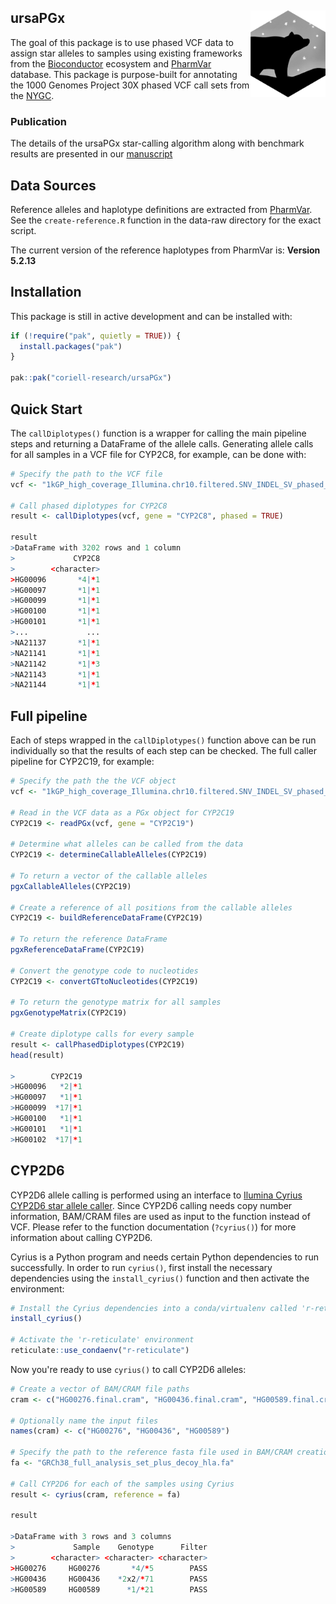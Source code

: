 ## ursaPGx <img src="man/figures/logo.png" align="right" height="139"/>

The goal of this package is to use phased VCF data to assign star alleles to
samples using existing frameworks from the
[Bioconductor](https://www.bioconductor.org/) ecosystem and
[PharmVar](https://www.pharmvar.org) database. This package is purpose-built for
annotating the 1000 Genomes Project 30X phased VCF call sets from the [NYGC](https://ftp.1000genomes.ebi.ac.uk/vol1/ftp/data_collections/1000G_2504_high_coverage/working/20220422_3202_phased_SNV_INDEL_SV/).

### Publication

The details of the ursaPGx star-calling algorithm along with benchmark results are 
presented in our [manuscript](https://www.frontiersin.org/articles/10.3389/fbinf.2024.1351620/full)

## Data Sources

Reference alleles and haplotype definitions are extracted from [PharmVar](https://www.pharmvar.org/download). See the
`create-reference.R` function in the data-raw directory for the exact script.

The current version of the reference haplotypes from PharmVar is: **Version 5.2.13**

## Installation

This package is still in active development and can be installed with:

```r
if (!require("pak", quietly = TRUE)) {
  install.packages("pak")
}

pak::pak("coriell-research/ursaPGx")
```

## Quick Start

The `callDiplotypes()` function is a wrapper for calling the main pipeline 
steps and returning a DataFrame of the allele calls. Generating allele calls
for all samples in a VCF file for CYP2C8, for example, can be done with:

```r
# Specify the path to the VCF file
vcf <- "1kGP_high_coverage_Illumina.chr10.filtered.SNV_INDEL_SV_phased_panel.vcf.gz"

# Call phased diplotypes for CYP2C8
result <- callDiplotypes(vcf, gene = "CYP2C8", phased = TRUE)

result
>DataFrame with 3202 rows and 1 column
>             CYP2C8
>        <character>
>HG00096       *4|*1
>HG00097       *1|*1
>HG00099       *1|*1
>HG00100       *1|*1
>HG00101       *1|*1
>...             ...
>NA21137       *1|*1
>NA21141       *1|*1
>NA21142       *1|*3
>NA21143       *1|*1
>NA21144       *1|*1
```

## Full pipeline

Each of steps wrapped in the `callDiplotypes()` function above can be run 
individually so that the results of each step can be checked. The full caller 
pipeline for CYP2C19, for example:

```r
# Specify the path the the VCF object
vcf <- "1kGP_high_coverage_Illumina.chr10.filtered.SNV_INDEL_SV_phased_panel.vcf.gz"

# Read in the VCF data as a PGx object for CYP2C19
CYP2C19 <- readPGx(vcf, gene = "CYP2C19")

# Determine what alleles can be called from the data
CYP2C19 <- determineCallableAlleles(CYP2C19)

# To return a vector of the callable alleles
pgxCallableAlleles(CYP2C19)

# Create a reference of all positions from the callable alleles 
CYP2C19 <- buildReferenceDataFrame(CYP2C19)

# To return the reference DataFrame
pgxReferenceDataFrame(CYP2C19)

# Convert the genotype code to nucleotides
CYP2C19 <- convertGTtoNucleotides(CYP2C19)

# To return the genotype matrix for all samples
pgxGenotypeMatrix(CYP2C19)

# Create diplotype calls for every sample
result <- callPhasedDiplotypes(CYP2C19)
head(result)

>        CYP2C19
>HG00096   *2|*1
>HG00097   *1|*1
>HG00099  *17|*1
>HG00100   *1|*1
>HG00101   *1|*1
>HG00102  *17|*1
```

## CYP2D6 

CYP2D6 allele calling is performed using an interface to [Ilumina Cyrius CYP2D6 star allele caller](https://github.com/Illumina/Cyrius). Since CYP2D6 calling needs copy 
number information, BAM/CRAM files are used as input to the function instead of 
VCF. Please refer to the function documentation (`?cyrius()`) for more 
information about calling CYP2D6.

Cyrius is a Python program and needs certain Python dependencies to run 
successfully. In order to run `cyrius()`, first install the necessary 
dependencies using the `install_cyrius()` function and then activate the environment:

```r
# Install the Cyrius dependencies into a conda/virtualenv called 'r-reticulate'
install_cyrius()

# Activate the 'r-reticulate' environment
reticulate::use_condaenv("r-reticulate")
```

Now you're ready to use `cyrius()` to call CYP2D6 alleles:

```r
# Create a vector of BAM/CRAM file paths
cram <- c("HG00276.final.cram", "HG00436.final.cram", "HG00589.final.cram")

# Optionally name the input files
names(cram) <- c("HG00276", "HG00436", "HG00589")

# Specify the path to the reference fasta file used in BAM/CRAM creation
fa <- "GRCh38_full_analysis_set_plus_decoy_hla.fa"

# Call CYP2D6 for each of the samples using Cyrius
result <- cyrius(cram, reference = fa)

result

>DataFrame with 3 rows and 3 columns
>             Sample    Genotype      Filter
>        <character> <character> <character>
>HG00276     HG00276       *4/*5        PASS
>HG00436     HG00436    *2x2/*71        PASS
>HG00589     HG00589      *1/*21        PASS
```